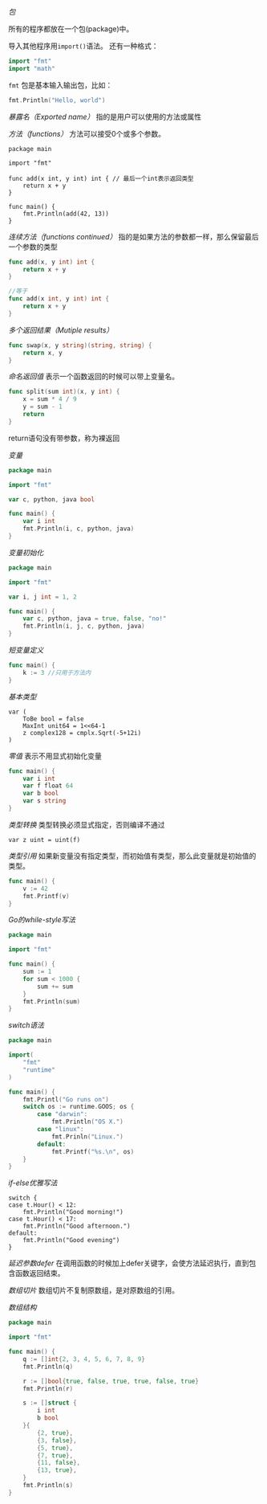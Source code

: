 *包*

所有的程序都放在一个包(package)中。

导入其他程序用`import()`语法。
还有一种格式：
```go
import "fmt"
import "math"
```

`fmt` 包是基本输入输出包，比如：
```go
fmt.Println("Hello, world")
```

*暴露名（Exported name）*
指的是用户可以使用的方法或属性

*方法（functions）*
方法可以接受0个或多个参数。
```
package main

import "fmt"

func add(x int, y int) int { // 最后一个int表示返回类型
    return x + y
}

func main() {
    fmt.Println(add(42, 13))
}
```

*连续方法（functions continued）*
指的是如果方法的参数都一样，那么保留最后一个参数的类型
```go
func add(x, y int) int {
    return x + y
}

//等于
func add(x int, y int) int {
    return x + y
}
```

*多个返回结果（Mutiple results）*
```go
func swap(x, y string)(string, string) {
    return x, y
}
```

*命名返回值*
表示一个函数返回的时候可以带上变量名。
```go
func split(sum int)(x, y int) {
    x = sum * 4 / 9
    y = sum - 1
    return
}
```
return语句没有带参数，称为裸返回

*变量*
```go
package main

import "fmt"

var c, python, java bool

func main() {
    var i int
    fmt.Println(i, c, python, java)
}

```

*变量初始化*
```go
package main

import "fmt"

var i, j int = 1, 2

func main() {
    var c, python, java = true, false, "no!"
    fmt.Println(i, j, c, python, java)
}

```

*短变量定义*
```go
func main() {
    k := 3 //只用于方法内
}
```

*基本类型*
```
var (
    ToBe bool = false
    MaxInt unit64 = 1<<64-1
    z complex128 = cmplx.Sqrt(-5+12i)
)
```

*零值*
表示不用显式初始化变量
```go
func main() {
    var i int
    var f float 64
    var b bool
    var s string
}
```

*类型转换*
类型转换必须显式指定，否则编译不通过
```
var z uint = uint(f)
```

*类型引用*
如果新变量没有指定类型，而初始值有类型，那么此变量就是初始值的类型。
```go
func main() {
    v := 42
    fmt.Printf(v)
}
```

*Go的while-style写法*
```go
package main

import "fmt"

func main() {
    sum := 1
    for sum < 1000 {
        sum += sum
    }
    fmt.Println(sum)
}
```

*switch语法*
```go
package main

import(
    "fmt"
    "runtime"
)

func main() {
    fmt.Printl("Go runs on")
    switch os := runtime.GOOS; os {
        case "darwin":
            fmt.Println("OS X.")
        case "linux":
            fmt.Prinln("Linux.")
        default:
            fmt.Printf("%s.\n", os)
    }
}

```

*if-else优雅写法*
```
switch {
case t.Hour() < 12:
    fmt.Println("Good morning!")
case t.Hour() < 17:
    fmt.Println("Good afternoon.")
default:
    fmt.Println("Good evening")
}
```

*延迟参数defer*
在调用函数的时候加上defer关键字，会使方法延迟执行，直到包含函数返回结束。

*数组切片*
数组切片不复制原数组，是对原数组的引用。

*数组结构*
```go
package main

import "fmt"

func main() {
    q := []int{2, 3, 4, 5, 6, 7, 8, 9}
    fmt.Println(q)

    r := []bool{true, false, true, true, false, true}
    fmt.Println(r)

    s := []struct {
        i int
        b bool
    }{
        {2, true},
        {3, false},
        {5, true},
        {7, true},
        {11, false},
        {13, true},
    }
    fmt.Println(s)
}
```